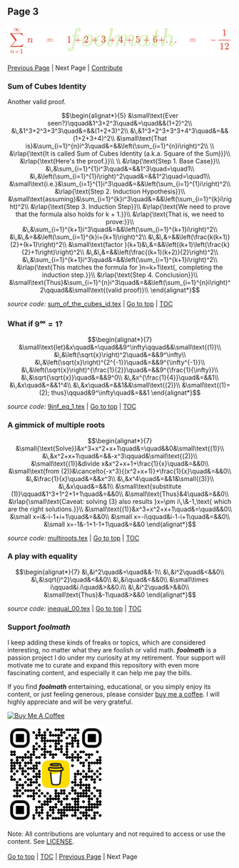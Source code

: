 ## **Page 3**

![foolmath logo](./images/ramanujan.png)

[Previous Page](./PAGE-2.md#page-2)&nbsp;|&nbsp;Next Page&nbsp;|&nbsp;[Contribute](#support-foolmath)

### **Sum of Cubes Identity**

Another valid proof.

```math
\begin{alignat*}{5}
&\small\text{Ever seen?}\qquad&1^3+2^3\quad&=\quad&&(1+2)^2\\
&\,&1^3+2^3+3^3\quad&=&&(1+2+3)^2\\
&\,&1^3+2^3+3^3+4^3\quad&=&&(1+2+3+4)^2\\
&\small\text{That is}&\sum_{i=1}^{n}i^3\quad&=&&\left(\sum_{i=1}^{n}i\right)^2\\ \\
&\rlap{\text{It is called Sum of Cubes Identity (a.k.a. Square of the Sum)}}\\
&\rlap{\text{Here's the proof.}}\\ \\
&\rlap{\text{Step 1. Base Case}}\\
&\,&\sum_{i=1}^{1}i^3\quad&=&&1^3\quad=\quad1\\
&\,&\left(\sum_{i=1}^{1}i\right)^2\quad&=&&1^2\quad=\quad1\\
&\small\text{i.e.}&\sum_{i=1}^{1}i^3\quad&=&&\left(\sum_{i=1}^{1}i\right)^2\\
&\rlap{\text{Step 2. Induction Hypothesis}}\\
&\small\text{assuming}&\sum_{i=1}^{k}i^3\quad&=&&\left(\sum_{i=1}^{k}i\right)^2\\
&\rlap{\text{Step 3. Induction Step}}\\
&\rlap{\text{We need to prove that the formula also holds for k + 1.}}\\
&\rlap{\text{That is, we need to prove:}}\\
&\,&\sum_{i=1}^{k+1}i^3\quad&=&&\left(\sum_{i=1}^{k+1}i\right)^2\\
&\,&\,&=&&\left(\sum_{i=1}^{k}i+(k+1)\right)^2\\
&\,&\,&=&&\left(\frac{k(k+1)}{2}+(k+1)\right)^2\\
&\small\text{factor }(k+1)&\,&=&&\left((k+1)\left(\frac{k}{2}+1\right)\right)^2\\
&\,&\,&=&&\left(\frac{(k+1)(k+2)}{2}\right)^2\\
&\,&\sum_{i=1}^{k+1}i^3\quad&=&&\left(\sum_{i=1}^{k+1}i\right)^2\\
&\rlap{\text{This matches the formula for }n=k+1\text{, completing the induction step.}}\\
&\rlap{\text{Step 4. Conclusion}}\\
&\small\text{Thus}&\sum_{i=1}^{n}i^3\quad&=&&\left(\sum_{i=1}^{n}i\right)^2\qquad&&\small\text{(valid proof)}\\
\end{alignat*}
```
_source code:_&nbsp;[sum_of_the_cubes_id.tex](./src/sum_of_the_cubes_id.tex)&nbsp;|&nbsp;[Go to top](#page-3)&nbsp;|&nbsp;[TOC](https://github.com/chunglim/foolmath#table-of-contents)

### **What if $`9^\infty=1`$?**

```math
\begin{alignat*}{7}
&\small\text{let}&x\quad&=\quad&&9^\infty\qquad&&\small\text{(1)}\\
&\,&\left(\sqrt{x}\right)^2\quad&=&&9^\infty\\
&\,&\left(\sqrt{x}\right)^{2^{-1}}\quad&=&&9^{\infty^{-1}}\\
&\,&\left(\sqrt{x}\right)^{\frac{1}{2}}\quad&=&&9^{\frac{1}{\infty}}\\
&\,&\sqrt{\sqrt{x}}\quad&=&&9^0\\
&\,&x^{\frac{1}{4}}\quad&=&&1\\
&\,&x\quad&=&&1^4\\
&\,&x\quad&=&&1&&\small\text{(2)}\\
&\small\text{(1)=(2); thus}\qquad&9^\infty\quad&=&&1
\end{alignat*}
```
_source code:_&nbsp;[9inf_eq_1.tex](./src/9inf_eq_1.tex)&nbsp;|&nbsp;[Go to top](#page-3)&nbsp;|&nbsp;[TOC](https://github.com/chunglim/foolmath#table-of-contents)

### **A gimmick of multiple roots**

```math
\begin{alignat*}{7}
&\small{\text{Solve}}&x^3+x^2+x+1\quad&=\quad&&0&\small\text{(1)}\\
&\,&x^2+x+1\quad&=&&-x^3\qquad&\small\text{(2)}\\
&\small\text{(1)}&divide x&x^2+x+1+\frac{1}{x}\quad&=&&0\\
&\small\text{from (2)}&\cancelto{-x^3}{(x^2+x+1)}+\frac{1}{x}\quad&=&&0\\
&\,&\frac{1}{x}\quad&=&&x^3\\
&\,&x^4\quad&=&&1&\small{(3)}\\
&\,&x\quad&=&&1\\
&\small\text{substitute (1)}\qquad&1^3+1^2+1+1\quad&=&&0\\
&\small\text{Thus}&4\quad&=&&0\\
&\rlap{\small\text{Caveat: solving (3) also results }x=\pm i\,\&-1,\text{ which are the right solutions.}}\\
&\small\text{(1)}&x^3+x^2+x+1\quad&=\quad&&0\\
&\small x=i&-i-1+i+1\quad&=&&0\\
&\small x=-i\qquad&i-1-i+1\quad&=&&0\\
&\small x=-1&-1+1-1+1\quad&=&&0
\end{alignat*}
```
_source code:_&nbsp;[multiroots.tex](./src/multiroots.tex)&nbsp;|&nbsp;[Go to top](#page-3)&nbsp;|&nbsp;[TOC](https://github.com/chunglim/foolmath#table-of-contents)

### **A play with equality**

```math
\begin{alignat*}{7}
&\,&i^2\quad&=\quad&&-1\\
&\,&i^2\quad&<&&0\\
&\,&\sqrt{i^2}\quad&<&&0\\
&\,&i\quad&<&&0\\
&\small\times i\qquad&i.i\quad&>&&0.i\\
&\,&i^2\quad&>&&0\\
&\small\text{Thus}&-1\quad&>&&0
\end{alignat*}
```
_source code:_&nbsp;[inequal_00.tex](./src/inequal_00.tex)&nbsp;|&nbsp;[Go to top](#page-3)&nbsp;|&nbsp;[TOC](https://github.com/chunglim/foolmath#table-of-contents)

### **Support _foolmath_**

I keep adding these kinds of freaks or topics, which are considered interesting, no matter what they are foolish or valid math. **_foolmath_** is a passion project I do under my curiosity at my retirement. Your support will motivate me to curate and expand this repository with even more fascinating content, and especially it can help me pay the bills.

If you find **_foolmath_** entertaining, educational, or you simply enjoy its content, or just feeling generous, please consider [buy me a coffee](https://www.buymeacoffee.com/chunglim). I will highly appreciate and will be very grateful.

<a href="https://www.buymeacoffee.com/chunglim" target="_blank"><img src="https://cdn.buymeacoffee.com/buttons/v2/default-red.png" alt="Buy Me A Coffee" style="height: 60px !important;width: 217px !important;" ></a>

<img src="./images/bmc_qr.png" width="217"/>

Note: All contributions are voluntary and not required to access or use the content. See [LICENSE](./LICENSE.md).<br><br>
[Go to top](#page-2)&nbsp;|&nbsp;[TOC](https://github.com/chunglim/foolmath#table-of-contents)&nbsp;|&nbsp;[Previous Page](./PAGE-2.md#page-2)&nbsp;|&nbsp;Next Page
<br><br>
